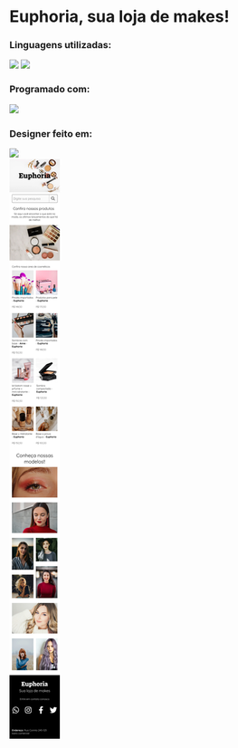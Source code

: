 # Euphoria, sua loja de makes!

### Linguagens utilizadas:
<div>
  <img style="width:50px" src='https://cdn.jsdelivr.net/gh/devicons/devicon/icons/html5/html5-original.svg'>
  <img style="width:50px" src='https://cdn.jsdelivr.net/gh/devicons/devicon/icons/css3/css3-original.svg'>
</div>

### Programado com:
<img style="width:50px" src='https://cdn.jsdelivr.net/gh/devicons/devicon/icons/vscode/vscode-original.svg'>

### Designer feito em:
<img style="width:50px" src='https://cdn.jsdelivr.net/gh/devicons/devicon/icons/figma/figma-original.svg'>

<!-- <svg viewBox="0 0 128 128">
<path fill="#E44D26" d="M19.037 113.876L9.032 1.661h109.936l-10.016 112.198-45.019 12.48z"></path><path fill="#F16529" d="M64 116.8l36.378-10.086 8.559-95.878H64z"></path><path fill="#EBEBEB" d="M64 52.455H45.788L44.53 38.361H64V24.599H29.489l.33 3.692 3.382 37.927H64zm0 35.743l-.061.017-15.327-4.14-.979-10.975H33.816l1.928 21.609 28.193 7.826.063-.017z"></path><path fill="#fff" d="M63.952 52.455v13.763h16.947l-1.597 17.849-15.35 4.143v14.319l28.215-7.82.207-2.325 3.234-36.233.335-3.696h-3.708zm0-27.856v13.762h33.244l.276-3.092.628-6.978.329-3.692z"></path>
</svg> -->

<div>
  
  
  
</div>

<img src="./assets/design/mobile.jpg">
